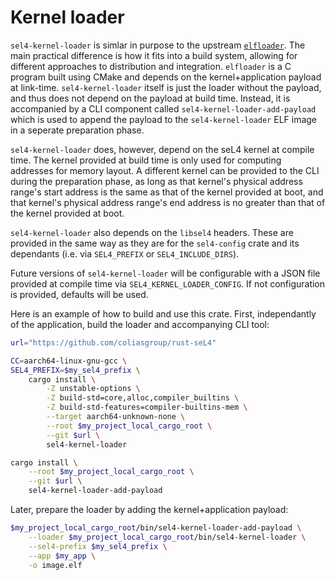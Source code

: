# Kernel loader

`sel4-kernel-loader` is simlar in purpose to the upstream
[`elfloader`](https://github.com/seL4/seL4_tools/tree/master/elfloader-tool). The main practical
difference is how it fits into a build system, allowing for different approaches to distribution and
integration. `elfloader` is a C program built using CMake and depends on the kernel+application
payload at link-time. `sel4-kernel-loader` itself is just the loader without the payload, and thus
does not depend on the payload at build time. Instead, it is accompanied by a CLI component called
`sel4-kernel-loader-add-payload` which is used to append the payload to the `sel4-kernel-loader` ELF
image in a seperate preparation phase.

`sel4-kernel-loader` does, however, depend on the seL4 kernel at compile time. The kernel provided
at build time is only used for computing addresses for memory layout. A different kernel can be
provided to the CLI during the preparation phase, as long as that kernel's physical address range's
start address is the same as that of the kernel provided at boot, and that kernel's physical address
range's end address is no greater than that of the kernel provided at boot.

`sel4-kernel-loader` also depends on the `libsel4` headers. These are provided in the same way as
they are for the `sel4-config` crate and its dependants (i.e. via `SEL4_PREFIX` or
`SEL4_INCLUDE_DIRS`).

Future versions of `sel4-kernel-loader` will be configurable with a JSON file provided at compile
time via `SEL4_KERNEL_LOADER_CONFIG`. If not configuration is provided, defaults will be used.

Here is an example of how to build and use this crate. First, independantly of the application,
build the loader and accompanying CLI tool:

```bash
url="https://github.com/coliasgroup/rust-seL4"

CC=aarch64-linux-gnu-gcc \
SEL4_PREFIX=$my_sel4_prefix \
    cargo install \
        -Z unstable-options \
        -Z build-std=core,alloc,compiler_builtins \
        -Z build-std-features=compiler-builtins-mem \
        --target aarch64-unknown-none \
        --root $my_project_local_cargo_root \
        --git $url \
        sel4-kernel-loader

cargo install \
    --root $my_project_local_cargo_root \
    --git $url \
    sel4-kernel-loader-add-payload
```

Later, prepare the loader by adding the kernel+application payload:

```bash
$my_project_local_cargo_root/bin/sel4-kernel-loader-add-payload \
    --loader $my_project_local_cargo_root/bin/sel4-kernel-loader \
    --sel4-prefix $my_sel4_prefix \
    --app $my_app \
    -o image.elf
```
